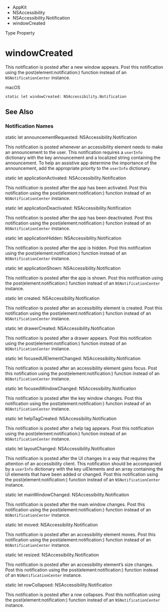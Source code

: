 

- AppKit
- NSAccessibility
- NSAccessibility.Notification
-  windowCreated 

Type Property

# windowCreated

This notification is posted after a new window appears. Post this notification using the post(element:notification:) function instead of an `NSNotificationCenter` instance.

macOS

``` source
static let windowCreated: NSAccessibility.Notification
```

## See Also

### Notification Names

static let announcementRequested: NSAccessibility.Notification

This notification is posted whenever an accessibility element needs to make an announcement to the user. This notification requires a `userInfo` dictionary with the key announcement and a localized string containing the announcement. To help an assistive app determine the importance of the announcement, add the appropriate priority to the `userInfo` dictionary.

static let applicationActivated: NSAccessibility.Notification

This notification is posted after the app has been activated. Post this notification using the post(element:notification:) function instead of an `NSNotificationCenter` instance.

static let applicationDeactivated: NSAccessibility.Notification

This notification is posted after the app has been deactivated. Post this notification using the post(element:notification:) function instead of an `NSNotificationCenter` instance.

static let applicationHidden: NSAccessibility.Notification

This notification is posted after the app is hidden. Post this notification using the post(element:notification:) function instead of an `NSNotificationCenter` instance.

static let applicationShown: NSAccessibility.Notification

This notification is posted after the app is shown. Post this notification using the post(element:notification:) function instead of an `NSNotificationCenter` instance.

static let created: NSAccessibility.Notification

This notification is posted after an accessibility element is created. Post this notification using the post(element:notification:) function instead of an `NSNotificationCenter` instance.

static let drawerCreated: NSAccessibility.Notification

This notification is posted after a drawer appears. Post this notification using the post(element:notification:) function instead of an `NSNotificationCenter` instance.

static let focusedUIElementChanged: NSAccessibility.Notification

This notification is posted after an accessibility element gains focus. Post this notification using the post(element:notification:) function instead of an `NSNotificationCenter` instance.

static let focusedWindowChanged: NSAccessibility.Notification

This notification is posted after the key window changes. Post this notification using the post(element:notification:) function instead of an `NSNotificationCenter` instance.

static let helpTagCreated: NSAccessibility.Notification

This notification is posted after a help tag appears. Post this notification using the post(element:notification:) function instead of an `NSNotificationCenter` instance.

static let layoutChanged: NSAccessibility.Notification

This notification is posted after the UI changes in a way that requires the attention of an accessibility client. This notification should be accompanied by a `userInfo` dictionary with the key uiElements and an array containing the UI elements that have been added or changed. Post this notification using the post(element:notification:) function instead of an `NSNotificationCenter` instance.

static let mainWindowChanged: NSAccessibility.Notification

This notification is posted after the main window changes. Post this notification using the post(element:notification:) function instead of an `NSNotificationCenter` instance.

static let moved: NSAccessibility.Notification

This notification is posted after an accessibility element moves. Post this notification using the post(element:notification:) function instead of an `NSNotificationCenter` instance.

static let resized: NSAccessibility.Notification

This notification is posted after an accessibility element’s size changes. Post this notification using the post(element:notification:) function instead of an `NSNotificationCenter` instance.

static let rowCollapsed: NSAccessibility.Notification

This notification is posted after a row collapses. Post this notification using the post(element:notification:) function instead of an `NSNotificationCenter` instance.

